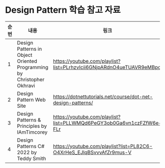 # Design Pattern 학습 참고 자료

| 순번 | 내용 | 링크 | 비고 |
| ---| --- | --- | --- |
| 1 | Design Patterns in Object Oriented Programming by Christopher Okhravi | https://youtube.com/playlist?list=PLrhzvIcii6GNjpARdnO4ueTUAVR9eMBpc | - |
| 2 | Design Pattern Web Site | https://dotnettutorials.net/course/dot-net-design-patterns/ | - |
| 3 | Design Patterns & Principles by IAmTimcorey | https://youtube.com/playlist?list=PLLWMQd6PeGY3ob0Ga6vn1czFZfW6e-FLr | - |
| 4 | Design Patterns C# 2022 by Teddy Smith | https://youtube.com/playlist?list=PL82C6-O4XrHeS_EJlqBSvvvAfZr9mus-V | - |
